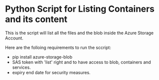 # Python Script for Listing Containers and its content
This is the script will list all the files and the blob inside the Azure Storage Account.

Here are the folloing requirements to run the sccript:
- pip install azure-storage-blob
- SAS token with 'list' right and to have access to blob, containers and services. 
- expiry end date for security measures.
